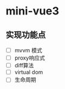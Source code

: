 <!--
 * @Author: xuziyong
 * @Date: 2021-11-08 01:24:13
 * @LastEditors: xuziyong
 * @LastEditTime: 2021-11-08 01:28:44
 * @Description: TODO
-->

# mini-vue3

## 实现功能点

- [ ] mvvm 模式
- [ ] proxy响应式
- [ ] diff算法
- [ ] virtual dom
- [ ] 生命周期
